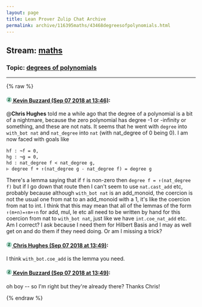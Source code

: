 ```yaml
---
layout: page
title: Lean Prover Zulip Chat Archive 
permalink: archive/116395maths/43468degreesofpolynomials.html
---
```


## Stream: [maths](index.html)
### Topic: [degrees of polynomials](43468degreesofpolynomials.html)

---


{% raw %}
#### [![Click to go to Zulip](../../assets/img/zulip2.png) Kevin Buzzard (Sep 07 2018 at 13:46)](https://leanprover.zulipchat.com/#narrow/stream/116395-maths/topic/degrees%20of%20polynomials/near/133505238):
@**Chris Hughes** told me a while ago that the degree of a polynomial is a bit of a nightmare, because the zero polynomial has degree -1 or -infinity or something, and these are not nats. It seems that he went with `degree` into `with_bot nat` and `nat_degree` into `nat` (with nat_degree of 0 being 0). I am now faced with goals like

```
hf : ¬f = 0,
hg : ¬g = 0,
hd : nat_degree f < nat_degree g,
⊢ degree f + ↑(nat_degree g - nat_degree f) = degree g
```

There's a lemma saying that if `f` is non-zero then `degree f = ↑(nat_degree f)` but if I go down that route then I can't seem to use `nat.cast_add` etc, probably because although `with_bot nat` is an add_monoid, the coercion is not the usual one from nat to an add_monoid with a 1, it's like the coercion from nat to int. I think that this may mean that all of the lemmas of the form `↑(m+n)=↑m+↑n` for add, mul, le etc all need to be written by hand for this coercion from nat to `with_bot nat`, just like we have `int.coe_nat_add` etc. Am I correct? I ask because I need them for Hilbert Basis and I may as well get on and do them if they need doing. Or am I missing a trick?

#### [![Click to go to Zulip](../../assets/img/zulip2.png) Chris Hughes (Sep 07 2018 at 13:49)](https://leanprover.zulipchat.com/#narrow/stream/116395-maths/topic/degrees%20of%20polynomials/near/133505345):
I think `with_bot.coe_add` is the lemma you need.

#### [![Click to go to Zulip](../../assets/img/zulip2.png) Kevin Buzzard (Sep 07 2018 at 13:49)](https://leanprover.zulipchat.com/#narrow/stream/116395-maths/topic/degrees%20of%20polynomials/near/133505354):
oh boy -- so I'm right but they're already there? Thanks Chris!


{% endraw %}
